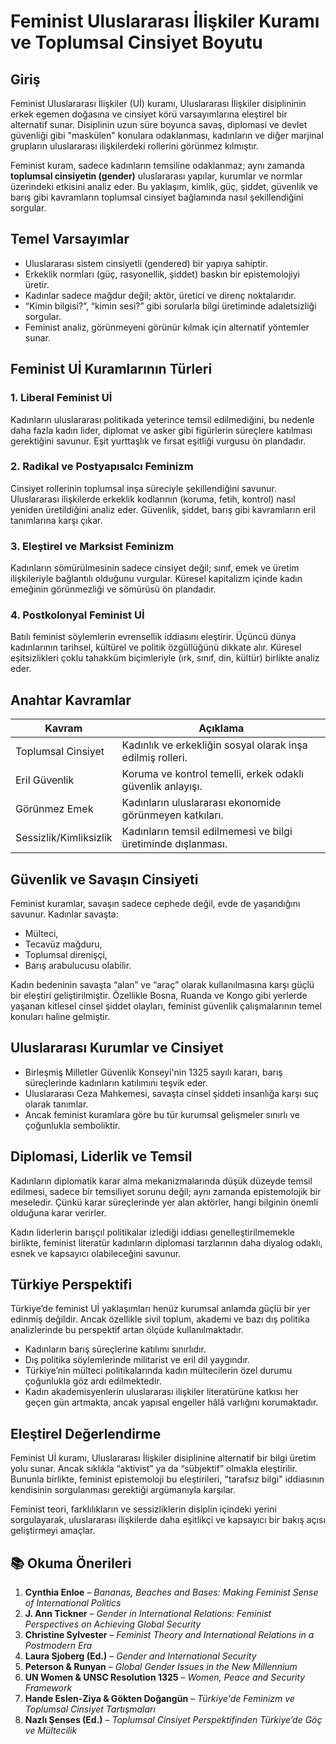# Feminist Uluslararası İlişkiler Kuramı ve Toplumsal Cinsiyet Boyutu

## Giriş

Feminist Uluslararası İlişkiler (Uİ) kuramı, Uluslararası İlişkiler disiplininin erkek egemen doğasına ve cinsiyet körü varsayımlarına eleştirel bir alternatif sunar. Disiplinin uzun süre boyunca savaş, diplomasi ve devlet güvenliği gibi "maskülen" konulara odaklanması, kadınların ve diğer marjinal grupların uluslararası ilişkilerdeki rollerini görünmez kılmıştır.

Feminist kuram, sadece kadınların temsiline odaklanmaz; aynı zamanda **toplumsal cinsiyetin (gender)** uluslararası yapılar, kurumlar ve normlar üzerindeki etkisini analiz eder. Bu yaklaşım, kimlik, güç, şiddet, güvenlik ve barış gibi kavramların toplumsal cinsiyet bağlamında nasıl şekillendiğini sorgular.

## Temel Varsayımlar

- Uluslararası sistem cinsiyetli (gendered) bir yapıya sahiptir.
- Erkeklik normları (güç, rasyonellik, şiddet) baskın bir epistemolojiyi üretir.
- Kadınlar sadece mağdur değil; aktör, üretici ve direnç noktalarıdır.
- “Kimin bilgisi?”, “kimin sesi?” gibi sorularla bilgi üretiminde adaletsizliği sorgular.
- Feminist analiz, görünmeyeni görünür kılmak için alternatif yöntemler sunar.

## Feminist Uİ Kuramlarının Türleri

### 1. Liberal Feminist Uİ

Kadınların uluslararası politikada yeterince temsil edilmediğini, bu nedenle daha fazla kadın lider, diplomat ve asker gibi figürlerin süreçlere katılması gerektiğini savunur. Eşit yurttaşlık ve fırsat eşitliği vurgusu ön plandadır.

### 2. Radikal ve Postyapısalcı Feminizm

Cinsiyet rollerinin toplumsal inşa süreciyle şekillendiğini savunur. Uluslararası ilişkilerde erkeklik kodlarının (koruma, fetih, kontrol) nasıl yeniden üretildiğini analiz eder. Güvenlik, şiddet, barış gibi kavramların eril tanımlarına karşı çıkar.

### 3. Eleştirel ve Marksist Feminizm

Kadınların sömürülmesinin sadece cinsiyet değil; sınıf, emek ve üretim ilişkileriyle bağlantılı olduğunu vurgular. Küresel kapitalizm içinde kadın emeğinin görünmezliği ve sömürüsü ön plandadır.

### 4. Postkolonyal Feminist Uİ

Batılı feminist söylemlerin evrensellik iddiasını eleştirir. Üçüncü dünya kadınlarının tarihsel, kültürel ve politik özgüllüğünü dikkate alır. Küresel eşitsizlikleri çoklu tahakküm biçimleriyle (ırk, sınıf, din, kültür) birlikte analiz eder.

## Anahtar Kavramlar

| Kavram                 | Açıklama                                                     |
| ---------------------- | ------------------------------------------------------------ |
| Toplumsal Cinsiyet     | Kadınlık ve erkekliğin sosyal olarak inşa edilmiş rolleri.   |
| Eril Güvenlik          | Koruma ve kontrol temelli, erkek odaklı güvenlik anlayışı.   |
| Görünmez Emek          | Kadınların uluslararası ekonomide görünmeyen katkıları.      |
| Sessizlik/Kimliksizlik | Kadınların temsil edilmemesi ve bilgi üretiminde dışlanması. |

## Güvenlik ve Savaşın Cinsiyeti

Feminist kuramlar, savaşın sadece cephede değil, evde de yaşandığını savunur. Kadınlar savaşta:

- Mülteci,
- Tecavüz mağduru,
- Toplumsal direnişçi,
- Barış arabulucusu olabilir.

Kadın bedeninin savaşta “alan” ve “araç” olarak kullanılmasına karşı güçlü bir eleştiri geliştirilmiştir. Özellikle Bosna, Ruanda ve Kongo gibi yerlerde yaşanan kitlesel cinsel şiddet olayları, feminist güvenlik çalışmalarının temel konuları haline gelmiştir.

## Uluslararası Kurumlar ve Cinsiyet

- Birleşmiş Milletler Güvenlik Konseyi'nin 1325 sayılı kararı, barış süreçlerinde kadınların katılımını teşvik eder.
- Uluslararası Ceza Mahkemesi, savaşta cinsel şiddeti insanlığa karşı suç olarak tanımlar.
- Ancak feminist kuramlara göre bu tür kurumsal gelişmeler sınırlı ve çoğunlukla semboliktir.

## Diplomasi, Liderlik ve Temsil

Kadınların diplomatik karar alma mekanizmalarında düşük düzeyde temsil edilmesi, sadece bir temsiliyet sorunu değil; aynı zamanda epistemolojik bir meseledir. Çünkü karar süreçlerinde yer alan aktörler, hangi bilginin önemli olduğuna karar verirler.

Kadın liderlerin barışçıl politikalar izlediği iddiası genelleştirilmemekle birlikte, feminist literatür kadınların diplomasi tarzlarının daha diyalog odaklı, esnek ve kapsayıcı olabileceğini savunur.

## Türkiye Perspektifi

Türkiye’de feminist Uİ yaklaşımları henüz kurumsal anlamda güçlü bir yer edinmiş değildir. Ancak özellikle sivil toplum, akademi ve bazı dış politika analizlerinde bu perspektif artan ölçüde kullanılmaktadır.

- Kadınların barış süreçlerine katılımı sınırlıdır.
- Dış politika söylemlerinde militarist ve eril dil yaygındır.
- Türkiye’nin mülteci politikalarında kadın mültecilerin özel durumu çoğunlukla göz ardı edilmektedir.
- Kadın akademisyenlerin uluslararası ilişkiler literatürüne katkısı her geçen gün artmakta, ancak yapısal engeller hâlâ varlığını korumaktadır.

## Eleştirel Değerlendirme

Feminist Uİ kuramı, Uluslararası İlişkiler disiplinine alternatif bir bilgi üretim yolu sunar. Ancak sıklıkla “aktivist” ya da “sübjektif” olmakla eleştirilir. Bununla birlikte, feminist epistemoloji bu eleştirileri, "tarafsız bilgi" iddiasının kendisinin sorgulanması gerektiği argümanıyla karşılar.

Feminist teori, farklılıkların ve sessizliklerin disiplin içindeki yerini sorgulayarak, uluslararası ilişkilerde daha eşitlikçi ve kapsayıcı bir bakış açısı geliştirmeyi amaçlar.

## 📚 Okuma Önerileri

1. **Cynthia Enloe** – _Bananas, Beaches and Bases: Making Feminist Sense of International Politics_
2. **J. Ann Tickner** – _Gender in International Relations: Feminist Perspectives on Achieving Global Security_
3. **Christine Sylvester** – _Feminist Theory and International Relations in a Postmodern Era_
4. **Laura Sjoberg (Ed.)** – _Gender and International Security_
5. **Peterson & Runyan** – _Global Gender Issues in the New Millennium_
6. **UN Women & UNSC Resolution 1325** – _Women, Peace and Security Framework_
7. **Hande Eslen-Ziya & Gökten Doğangün** – _Türkiye'de Feminizm ve Toplumsal Cinsiyet Tartışmaları_
8. **Nazlı Şenses (Ed.)** – _Toplumsal Cinsiyet Perspektifinden Türkiye’de Göç ve Mültecilik_

